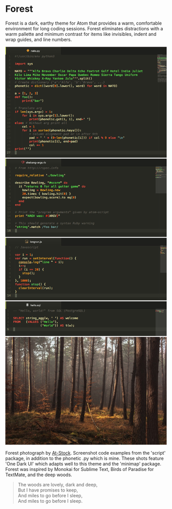 # Forest

Forest is a dark, earthy theme for Atom that provides a warm, comfortable environment for long coding sessions. Forest eliminates distractions with a warm pallette and minimum contrast for items like invisibles, indent and wrap guides, and line numbers.

![Python](https://raw.githubusercontent.com/diedummydie/atom-forest-syntax/master/img/py.png)
![Ruby](https://raw.githubusercontent.com/diedummydie/atom-forest-syntax/master/img/rb.png)
![JavaScript](https://raw.githubusercontent.com/diedummydie/atom-forest-syntax/master/img/js.png)
![SQL](https://raw.githubusercontent.com/diedummydie/atom-forest-syntax/master/img/sql.png)
![Forest 21](https://raw.githubusercontent.com/diedummydie/atom-forest-syntax/master/img/Forest21ss.jpg)

Forest photograph by [At-Stock](http://at-stock.deviantart.com/art/AT-Stock-Forest021-389487476). Screenshot code examples from the 'script' package, in addition to the phonetic .py which is mine. These shots feature 'One Dark UI' which adapts well to this theme and the 'minimap' package. Forest was inspired by Monokai for Sublime Text, Birds of Paradise for TextMate, and the deep woods.

> The woods are lovely, dark and deep, <br>
> But I have promises to keep, <br>
> And miles to go before I sleep, <br>
> And miles to go before I sleep.
